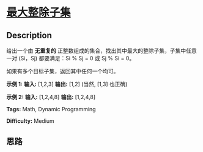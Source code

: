 # [最大整除子集][title]

## Description

给出一个由 **无重复的** 正整数组成的集合，找出其中最大的整除子集，子集中任意一对 (Si，Sj) 都要满足：Si % Sj = 0 或 Sj % Si
= 0。

如果有多个目标子集，返回其中任何一个均可。



**示例 1:**
            **输入:** [1,2,3]    **输出:** [1,2] (当然, [1,3] 也正确)    

**示例 2:**
            **输入:** [1,2,4,8]    **输出:** [1,2,4,8]    


**Tags:** Math, Dynamic Programming

**Difficulty:** Medium

## 思路

[title]: https://leetcode-cn.com/problems/largest-divisible-subset
